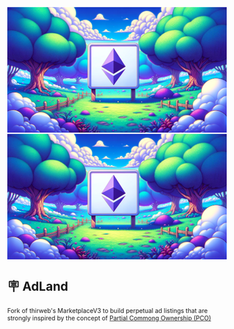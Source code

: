 
<img src="image.png"/>

<img src="image.png"/>

<br />

# 🪧 AdLand

Fork of thirweb's MarketplaceV3 to build perpetual ad listings that are strongly inspired by the concept of [Partial Commong Ownership (PCO)](https://partialcommonownership.com/)